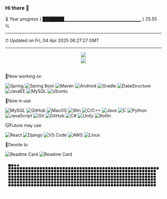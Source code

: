 ### Hi there 👋

⏳ Year progress { ███████▁▁▁▁▁▁▁▁▁▁▁▁▁▁▁▁▁▁▁▁▁▁▁ } 25.55 %

---

⏰ Updated on Fri, 04 Apr 2025 06:27:27 GMT

---
<div align="center">
<img src=https://github-readme-stats.vercel.app/api?username=lingyunmo&show_icons=true&theme=radical>
</div>
<div align="center">
<img src=https://github-readme-stats.vercel.app/api/top-langs/?username=lingyunmo&layout=compact&theme=radical>
</div>

##
:pushpin:Now working on

![Spring](https://img.shields.io/badge/Spring-Framework-brightgreen?style=plastic&logo=spring)
![Spring Boot](https://img.shields.io/badge/Spring%20Boot-Web%20Development-brightgreen?style=plastic&logo=spring)
![Maven](https://img.shields.io/badge/Maven-Build%20Automation-blue?style=plastic&logo=apache-maven)
![Android](https://img.shields.io/badge/Android-App%20Development-green?style=plastic&logo=android)
![Gradle](https://img.shields.io/badge/Gradle-Build%20Tool-green?style=plastic&logo=gradle)
![DataStructure](https://img.shields.io/badge/DataStructure-C%2FC%2B%2B-brightgreen?style=plastic)
![JavaEE](https://img.shields.io/badge/JavaEE-Java%20Enterprise%20Edition-orange?style=plastic)
![MySQL](https://img.shields.io/badge/MySQL-Database-blue?style=plastic&logo=mysql)
![Ubuntu](https://img.shields.io/badge/Ubuntu-Operating%20System-blue?style=plastic&logo=ubuntu)

:penguin:Now in use

![MySQL](https://img.shields.io/badge/mysql-blueviolet?style=plastic&logo=mysql&logoColor=white)
![GitHub](https://img.shields.io/badge/GitHub-red?style=plastic&logo=github)
![MacOS](https://img.shields.io/badge/MacOS-blue?style=plastic&logo=apple)
![Win](https://img.shields.io/badge/Windows-blue?style=plastic&logo=windows)
![C/C++](https://img.shields.io/badge/C%2FC%2B%2B-Programming-brightgreen?style=plastic&logo=C%2B%2B)
![Java](https://img.shields.io/badge/Java-Programming-brightgreen?style=plastic&logo=java)
![C](https://img.shields.io/badge/C-Programming-brightgreen?style=plastic&logo=c)
![Python](https://img.shields.io/badge/Python-Programming-brightgreen?style=plastic&logo=python)
![JavaScript](https://img.shields.io/badge/JavaScript-Web%20Development-yellow?style=plastic&logo=javascript)
![Git](https://img.shields.io/badge/Git-Version%20Control-green?style=plastic&logo=git)
![GitHub](https://img.shields.io/badge/GitHub-Profile-blue?style=plastic&logo=github)
![C#](https://img.shields.io/badge/C%23-Programming-brightgreen?style=plastic&logo=c-sharp)
![Unity](https://img.shields.io/badge/Unity-Game%20Development-orange?style=plastic&logo=unity)
![Kotlin](https://img.shields.io/badge/Kotlin-Programming-brightgreen?style=plastic&logo=kotlin)



:cat:Future may use

![React](https://img.shields.io/badge/React-Framework-yellow?style=plastic&logo=react)
![Django](https://img.shields.io/badge/Django-Framework-brightgreen?style=plastic&logo=django)
![VS Code](https://img.shields.io/badge/VS%20Code-IDE-blue?style=plastic&logo=visual-studio-code)
![AWS](https://img.shields.io/badge/AWS-Cloud%20Computing-orange?style=plastic&logo=amazon-aws)
![Linux](https://img.shields.io/badge/Linux-Operating%20System-blue?style=plastic&logo=linux)


:rocket:Devote to

![Readme Card](https://github-readme-stats.vercel.app/api/pin/?username=lingyunmo&repo=Declinera-1.16.5-forge )
![Readme Card](https://github-readme-stats.vercel.app/api/pin/?username=lingyunmo&repo=Lanthanum)


<picture>
  <source media="(prefers-color-scheme: dark)" srcset="https://raw.githubusercontent.com/lingyunmo/lingyunmo/output/github-contribution-grid-snake-dark.svg">
  <source media="(prefers-color-scheme: light)" srcset="https://raw.githubusercontent.com/lingyunmo/lingyunmo/output/github-contribution-grid-snake.svg">
  <img alt="github contribution grid snake animation" src="https://raw.githubusercontent.com/lingyunmo/lingyunmo/output/github-contribution-grid-snake.svg">
</picture>


